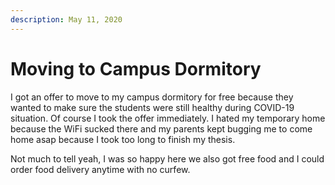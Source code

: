 ```yaml
---
description: May 11, 2020
---
```


# Moving to Campus Dormitory

I got an offer to move to my campus dormitory for free because they wanted to make sure the students were still healthy during COVID-19 situation. Of course I took the offer immediately. I hated my temporary home because the WiFi sucked there and my parents kept bugging me to come home asap because I took too long to finish my thesis.

Not much to tell yeah, I was so happy here we also got free food and I could order food delivery anytime with no curfew.
